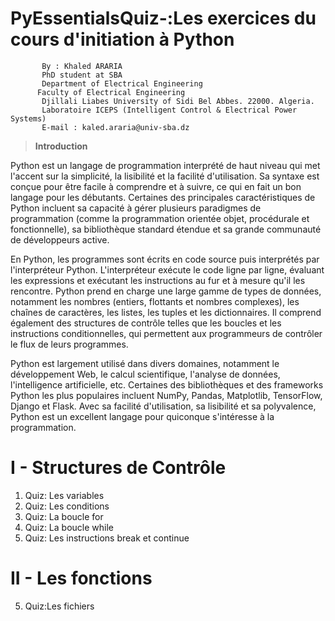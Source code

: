# PyEssentialsQuiz-:Les exercices du cours d'initiation à Python 
           By : Khaled ARARIA  
           PhD student at SBA
           Department of Electrical Engineering
          Faculty of Electrical Engineering
           Djillali Liabes University of Sidi Bel Abbes. 22000. Algeria.
           Laboratoire ICEPS (Intelligent Control & Electrical Power Systems)
           E-mail : kaled.araria@univ-sba.dz
           
> **Introduction** 

Python est un langage de programmation interprété de haut niveau qui met l'accent sur la simplicité, la lisibilité et la facilité d'utilisation. Sa syntaxe est conçue pour être facile à comprendre et à suivre, ce qui en fait un bon langage pour les débutants. Certaines des principales caractéristiques de Python incluent sa capacité à gérer plusieurs paradigmes de programmation (comme la programmation orientée objet, procédurale et fonctionnelle), sa bibliothèque standard étendue et sa grande communauté de développeurs active.

En Python, les programmes sont écrits en code source puis interprétés par l'interpréteur Python. L'interpréteur exécute le code ligne par ligne, évaluant les expressions et exécutant les instructions au fur et à mesure qu'il les rencontre. Python prend en charge une large gamme de types de données, notamment les nombres (entiers, flottants et nombres complexes), les chaînes de caractères, les listes, les tuples et les dictionnaires. Il comprend également des structures de contrôle telles que les boucles et les instructions conditionnelles, qui permettent aux programmeurs de contrôler le flux de leurs programmes.

Python est largement utilisé dans divers domaines, notamment le développement Web, le calcul scientifique, l'analyse de données, l'intelligence artificielle, etc. Certaines des bibliothèques et des frameworks Python les plus populaires incluent NumPy, Pandas, Matplotlib, TensorFlow, Django et Flask. Avec sa facilité d'utilisation, sa lisibilité et sa polyvalence, Python est un excellent langage pour quiconque s'intéresse à la programmation.

# 

# I - Structures de Contrôle 

  1.    Quiz: Les variables 
  2.    Quiz: Les conditions 
  3.    Quiz: La boucle for  
  3.    Quiz: La boucle while
  4.    Quiz:  Les instructions break et continue 
   
# II - Les fonctions 

  5.    Quiz:Les fichiers
 
